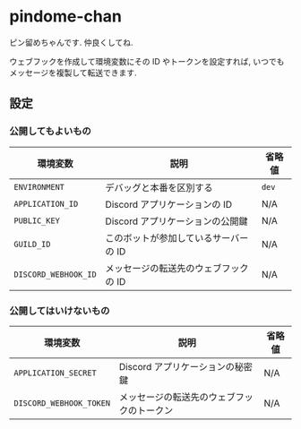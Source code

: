 # pindome-chan

ピン留めちゃんです. 仲良くしてね.

ウェブフックを作成して環境変数にその ID やトークンを設定すれば, いつでもメッセージを複製して転送できます.

## 設定

### 公開してもよいもの

| 環境変数             | 説明                                  | 省略値 |
| -------------------- | ------------------------------------- | ------ |
| `ENVIRONMENT`        | デバッグと本番を区別する              | `dev`  |
| `APPLICATION_ID`     | Discord アプリケーションの ID         | N/A    |
| `PUBLIC_KEY`         | Discord アプリケーションの公開鍵      | N/A    |
| `GUILD_ID`           | このボットが参加しているサーバーの ID | N/A    |
| `DISCORD_WEBHOOK_ID` | メッセージの転送先のウェブフックの ID | N/A    |

### 公開してはいけないもの

| 環境変数                | 説明                                       | 省略値 |
| ----------------------- | ------------------------------------------ | ------ |
| `APPLICATION_SECRET`    | Discord アプリケーションの秘密鍵           | N/A    |
| `DISCORD_WEBHOOK_TOKEN` | メッセージの転送先のウェブフックのトークン | N/A    |
